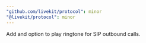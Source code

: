 ```yaml
---
"github.com/livekit/protocol": minor
"@livekit/protocol": minor
---
```


Add and option to play ringtone for SIP outbound calls.
